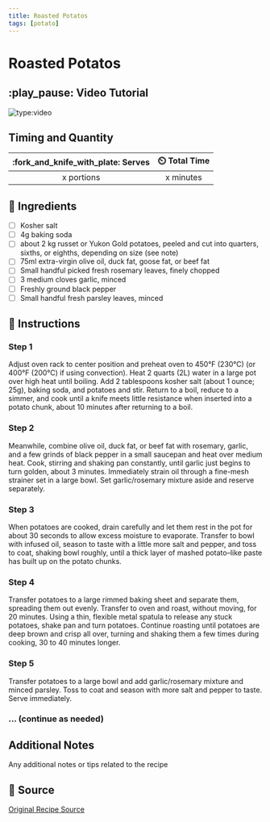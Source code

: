 ```yaml
---
title: Roasted Potatos
tags: [potato]
---
```


# Roasted Potatos

## :play_pause: Video Tutorial
![type:video](https://www.youtube.com/embed/_wx__fEyDj0?si=UmjA62RbPaLpgMlf)

## Timing and Quantity
| :fork_and_knife_with_plate: Serves | :timer_clock: Total Time |
|:----------------------------------:|:-----------------------: |
| x portions | x minutes |

## :salt: Ingredients
- [ ] Kosher salt
- [ ] 4g baking soda
- [ ] about 2 kg russet or Yukon Gold potatoes, peeled and cut into quarters, sixths, or eighths, depending on size (see note)
- [ ] 75ml extra-virgin olive oil, duck fat, goose fat, or beef fat
- [ ] Small handful picked fresh rosemary leaves, finely chopped
- [ ] 3 medium cloves garlic, minced
- [ ] Freshly ground black pepper
- [ ] Small handful fresh parsley leaves, minced

## :pencil: Instructions

### Step 1
Adjust oven rack to center position and preheat oven to 450°F (230°C) (or 400°F (200°C) if using convection). Heat 2 quarts (2L) water in a large pot over high heat until boiling. Add 2 tablespoons kosher salt (about 1 ounce; 25g), baking soda, and potatoes and stir. Return to a boil, reduce to a simmer, and cook until a knife meets little resistance when inserted into a potato chunk, about 10 minutes after returning to a boil.

### Step 2
Meanwhile, combine olive oil, duck fat, or beef fat with rosemary, garlic, and a few grinds of black pepper in a small saucepan and heat over medium heat. Cook, stirring and shaking pan constantly, until garlic just begins to turn golden, about 3 minutes. Immediately strain oil through a fine-mesh strainer set in a large bowl. Set garlic/rosemary mixture aside and reserve separately.

### Step 3
When potatoes are cooked, drain carefully and let them rest in the pot for about 30 seconds to allow excess moisture to evaporate. Transfer to bowl with infused oil, season to taste with a little more salt and pepper, and toss to coat, shaking bowl roughly, until a thick layer of mashed potato–like paste has built up on the potato chunks.

### Step 4
Transfer potatoes to a large rimmed baking sheet and separate them, spreading them out evenly. Transfer to oven and roast, without moving, for 20 minutes. Using a thin, flexible metal spatula to release any stuck potatoes, shake pan and turn potatoes. Continue roasting until potatoes are deep brown and crisp all over, turning and shaking them a few times during cooking, 30 to 40 minutes longer.

### Step 5
Transfer potatoes to a large bowl and add garlic/rosemary mixture and minced parsley. Toss to coat and season with more salt and pepper to taste. Serve immediately.

### ... (continue as needed)

## Additional Notes
Any additional notes or tips related to the recipe

## :link: Source
[Original Recipe Source](https://www.seriouseats.com/the-best-roast-potatoes-ever-recipe)
